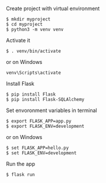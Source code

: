 Create project with virtual environment

```console
$ mkdir myproject
$ cd myproject
$ python3 -m venv venv
```

Activate it
```console
$ . venv/bin/activate
```

or on Windows
```console
venv\Scripts\activate
```

Install Flask
```console
$ pip install Flask
$ pip install Flask-SQLAlchemy
```

Set envoronment variables in terminal
```console
$ export FLASK_APP=app.py
$ export FLASK_ENV=development
```

or on Windows
```console
$ set FLASK_APP=hello.py
$ set FLASK_ENV=development
```

Run the app
```console
$ flask run
```